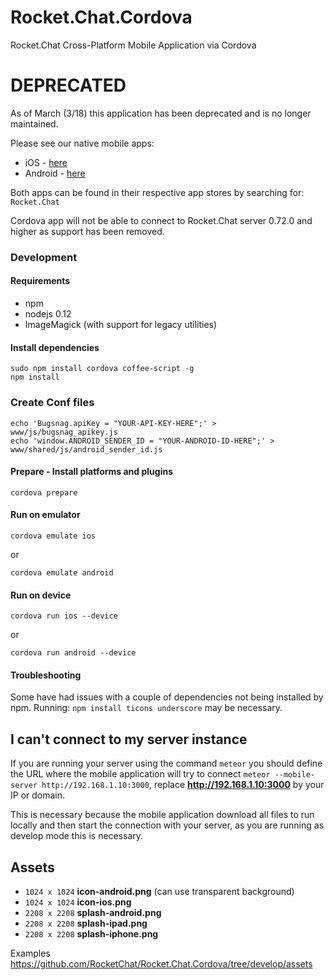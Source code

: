 # Rocket.Chat.Cordova
Rocket.Chat Cross-Platform Mobile Application via Cordova

# DEPRECATED
As of March (3/18) this application has been deprecated and is no longer maintained. 

Please see our native mobile apps:
- iOS - [here](https://github.com/RocketChat/Rocket.Chat.iOS)
- Android - [here](https://github.com/RocketChat/Rocket.Chat.Android)

Both apps can be found in their respective app stores by searching for: `Rocket.Chat`

Cordova app will not be able to connect to Rocket.Chat server 0.72.0 and higher as support has been removed.



### Development

#### Requirements
 * npm
 * nodejs 0.12
 * ImageMagick (with support for legacy utilities)

#### Install dependencies
```shell
sudo npm install cordova coffee-script -g
npm install
```

### Create Conf files
```
echo 'Bugsnag.apiKey = "YOUR-API-KEY-HERE";' > www/js/bugsnag_apikey.js
echo 'window.ANDROID_SENDER_ID = "YOUR-ANDROID-ID-HERE";' > www/shared/js/android_sender_id.js
```


#### Prepare - Install platforms and plugins
```shell
cordova prepare
```

#### Run on emulator
```shell
cordova emulate ios
```
or
```shell
cordova emulate android
```

#### Run on device
```shell
cordova run ios --device
```
or
```shell
cordova run android --device
```

#### Troubleshooting

Some have had issues with a couple of dependencies not being installed by npm.
Running: `npm install ticons underscore` may be necessary.

## I can't connect to my server instance
If you are running your server using the command `meteor` you should define the URL where the mobile application will try to connect `meteor --mobile-server http://192.168.1.10:3000`, replace **http://192.168.1.10:3000** by your IP or domain.

This is necessary because the mobile application download all files to run locally and then start the connection with your server, as you are running as develop mode this is necessary.


## Assets
- `1024 x 1024` **icon-android.png** (can use transparent background)
- `1024 x 1024` **icon-ios.png**
- `2208 x 2208` **splash-android.png**
- `2208 x 2208` **splash-ipad.png**
- `2208 x 2208` **splash-iphone.png**

Examples https://github.com/RocketChat/Rocket.Chat.Cordova/tree/develop/assets
